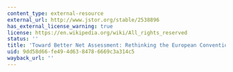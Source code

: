 ```yaml
---
content_type: external-resource
external_url: http://www.jstor.org/stable/2538896
has_external_license_warning: true
license: https://en.wikipedia.org/wiki/All_rights_reserved
status: ''
title: 'Toward Better Net Assessment: Rethinking the European Conventional Balance'
uid: 9dd58d66-fe49-4d63-8478-6669c3a314c5
wayback_url: ''
---
```

